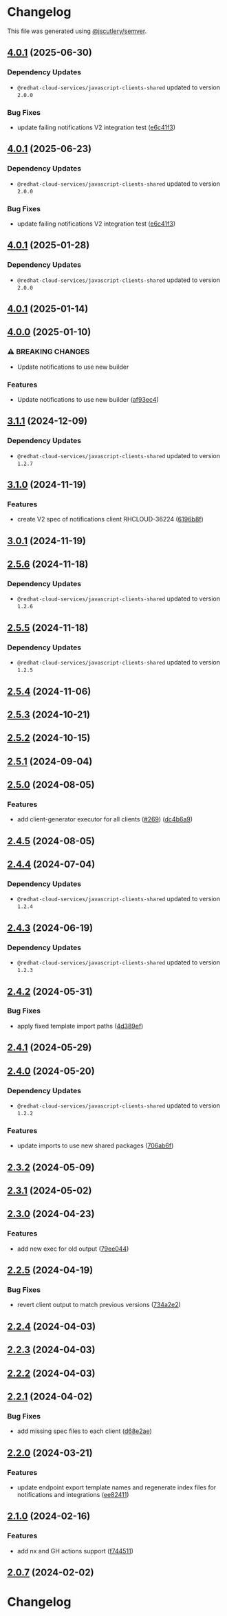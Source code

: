 # Changelog

This file was generated using [@jscutlery/semver](https://github.com/jscutlery/semver).

## [4.0.1](https://github.com/RedHatInsights/javascript-clients/compare/@redhat-cloud-services/notifications-client-4.0.0...@redhat-cloud-services/notifications-client-4.0.1) (2025-06-30)

### Dependency Updates

* `@redhat-cloud-services/javascript-clients-shared` updated to version `2.0.0`

### Bug Fixes

* update failing notifications V2 integration test ([e6c41f3](https://github.com/RedHatInsights/javascript-clients/commit/e6c41f3797a59236748a6fbd9f0f1f936fd91400))

## [4.0.1](https://github.com/RedHatInsights/javascript-clients/compare/@redhat-cloud-services/notifications-client-4.0.0...@redhat-cloud-services/notifications-client-4.0.1) (2025-06-23)

### Dependency Updates

* `@redhat-cloud-services/javascript-clients-shared` updated to version `2.0.0`

### Bug Fixes

* update failing notifications V2 integration test ([e6c41f3](https://github.com/RedHatInsights/javascript-clients/commit/e6c41f3797a59236748a6fbd9f0f1f936fd91400))

## [4.0.1](https://github.com/RedHatInsights/javascript-clients/compare/@redhat-cloud-services/notifications-client-4.0.0...@redhat-cloud-services/notifications-client-4.0.1) (2025-01-28)

### Dependency Updates

* `@redhat-cloud-services/javascript-clients-shared` updated to version `2.0.0`
## [4.0.1](https://github.com/RedHatInsights/javascript-clients/compare/@redhat-cloud-services/notifications-client-4.0.0...@redhat-cloud-services/notifications-client-4.0.1) (2025-01-14)

## [4.0.0](https://github.com/RedHatInsights/javascript-clients/compare/@redhat-cloud-services/notifications-client-3.1.1...@redhat-cloud-services/notifications-client-4.0.0) (2025-01-10)


### ⚠ BREAKING CHANGES

* Update notifications to use new builder

### Features

* Update notifications to use new builder ([af93ec4](https://github.com/RedHatInsights/javascript-clients/commit/af93ec4163f545ba7d96665d16b862ffec3b849f))

## [3.1.1](https://github.com/RedHatInsights/javascript-clients/compare/@redhat-cloud-services/notifications-client-3.1.0...@redhat-cloud-services/notifications-client-3.1.1) (2024-12-09)

### Dependency Updates

* `@redhat-cloud-services/javascript-clients-shared` updated to version `1.2.7`
## [3.1.0](https://github.com/RedHatInsights/javascript-clients/compare/@redhat-cloud-services/notifications-client-3.0.1...@redhat-cloud-services/notifications-client-3.1.0) (2024-11-19)


### Features

* create V2 spec of notifications client RHCLOUD-36224 ([6196b8f](https://github.com/RedHatInsights/javascript-clients/commit/6196b8f7098c8616b4f66976c2b6a2e388ee8f6c))

## [3.0.1](https://github.com/RedHatInsights/javascript-clients/compare/@redhat-cloud-services/notifications-client-3.0.0...@redhat-cloud-services/notifications-client-3.0.1) (2024-11-19)

## [2.5.6](https://github.com/RedHatInsights/javascript-clients/compare/@redhat-cloud-services/notifications-client-2.5.5...@redhat-cloud-services/notifications-client-2.5.6) (2024-11-18)

### Dependency Updates

* `@redhat-cloud-services/javascript-clients-shared` updated to version `1.2.6`
## [2.5.5](https://github.com/RedHatInsights/javascript-clients/compare/@redhat-cloud-services/notifications-client-2.5.4...@redhat-cloud-services/notifications-client-2.5.5) (2024-11-18)

### Dependency Updates

* `@redhat-cloud-services/javascript-clients-shared` updated to version `1.2.5`
## [2.5.4](https://github.com/RedHatInsights/javascript-clients/compare/@redhat-cloud-services/notifications-client-2.5.3...@redhat-cloud-services/notifications-client-2.5.4) (2024-11-06)

## [2.5.3](https://github.com/RedHatInsights/javascript-clients/compare/@redhat-cloud-services/notifications-client-2.5.2...@redhat-cloud-services/notifications-client-2.5.3) (2024-10-21)

## [2.5.2](https://github.com/RedHatInsights/javascript-clients/compare/@redhat-cloud-services/notifications-client-2.5.1...@redhat-cloud-services/notifications-client-2.5.2) (2024-10-15)

## [2.5.1](https://github.com/RedHatInsights/javascript-clients/compare/@redhat-cloud-services/notifications-client-2.5.0...@redhat-cloud-services/notifications-client-2.5.1) (2024-09-04)

## [2.5.0](https://github.com/RedHatInsights/javascript-clients/compare/@redhat-cloud-services/notifications-client-2.4.5...@redhat-cloud-services/notifications-client-2.5.0) (2024-08-05)


### Features

* add client-generator executor for all clients ([#269](https://github.com/RedHatInsights/javascript-clients/issues/269)) ([dc4b6a9](https://github.com/RedHatInsights/javascript-clients/commit/dc4b6a91dd47e5407812157f0b8efde22eb22ef1))

## [2.4.5](https://github.com/RedHatInsights/javascript-clients/compare/@redhat-cloud-services/notifications-client-2.4.4...@redhat-cloud-services/notifications-client-2.4.5) (2024-08-05)

## [2.4.4](https://github.com/RedHatInsights/javascript-clients/compare/@redhat-cloud-services/notifications-client-2.4.3...@redhat-cloud-services/notifications-client-2.4.4) (2024-07-04)

### Dependency Updates

* `@redhat-cloud-services/javascript-clients-shared` updated to version `1.2.4`
## [2.4.3](https://github.com/RedHatInsights/javascript-clients/compare/@redhat-cloud-services/notifications-client-2.4.2...@redhat-cloud-services/notifications-client-2.4.3) (2024-06-19)

### Dependency Updates

* `@redhat-cloud-services/javascript-clients-shared` updated to version `1.2.3`
## [2.4.2](https://github.com/RedHatInsights/javascript-clients/compare/@redhat-cloud-services/notifications-client-2.4.1...@redhat-cloud-services/notifications-client-2.4.2) (2024-05-31)


### Bug Fixes

* apply fixed template import paths ([4d389ef](https://github.com/RedHatInsights/javascript-clients/commit/4d389ef15abf07a4ac24e6ff6656e39cb9789889))

## [2.4.1](https://github.com/RedHatInsights/javascript-clients/compare/@redhat-cloud-services/notifications-client-2.4.0...@redhat-cloud-services/notifications-client-2.4.1) (2024-05-29)

## [2.4.0](https://github.com/RedHatInsights/javascript-clients/compare/@redhat-cloud-services/notifications-client-2.3.2...@redhat-cloud-services/notifications-client-2.4.0) (2024-05-20)

### Dependency Updates

* `@redhat-cloud-services/javascript-clients-shared` updated to version `1.2.2`

### Features

* update imports to use new shared packages ([706ab6f](https://github.com/RedHatInsights/javascript-clients/commit/706ab6f2fc91da4999328eff09b95f9b56bf8ef2))

## [2.3.2](https://github.com/RedHatInsights/javascript-clients/compare/@redhat-cloud-services/notifications-client-2.3.1...@redhat-cloud-services/notifications-client-2.3.2) (2024-05-09)

## [2.3.1](https://github.com/RedHatInsights/javascript-clients/compare/@redhat-cloud-services/notifications-client-2.3.0...@redhat-cloud-services/notifications-client-2.3.1) (2024-05-02)

## [2.3.0](https://github.com/RedHatInsights/javascript-clients/compare/@redhat-cloud-services/notifications-client-2.2.5...@redhat-cloud-services/notifications-client-2.3.0) (2024-04-23)


### Features

* add new exec for old output ([79ee044](https://github.com/RedHatInsights/javascript-clients/commit/79ee044c77d216c71a5040405017a0a1d422cf90))

## [2.2.5](https://github.com/RedHatInsights/javascript-clients/compare/@redhat-cloud-services/notifications-client-2.2.4...@redhat-cloud-services/notifications-client-2.2.5) (2024-04-19)


### Bug Fixes

* revert client output to match previous versions ([734a2e2](https://github.com/RedHatInsights/javascript-clients/commit/734a2e22d1464892ca1fb3114b366435c90d1110))

## [2.2.4](https://github.com/RedHatInsights/javascript-clients/compare/@redhat-cloud-services/notifications-client-2.2.3...@redhat-cloud-services/notifications-client-2.2.4) (2024-04-03)

## [2.2.3](https://github.com/Hyperkid123/javascript-clients/compare/@redhat-cloud-services/notifications-client-2.2.2...@redhat-cloud-services/notifications-client-2.2.3) (2024-04-03)

## [2.2.2](https://github.com/RedHatInsights/javascript-clients/compare/@redhat-cloud-services/notifications-client-2.2.1...@redhat-cloud-services/notifications-client-2.2.2) (2024-04-03)

## [2.2.1](https://github.com/RedHatInsights/javascript-clients/compare/@redhat-cloud-services/notifications-client-2.2.0...@redhat-cloud-services/notifications-client-2.2.1) (2024-04-02)


### Bug Fixes

* add missing spec files to each client ([d68e2ae](https://github.com/RedHatInsights/javascript-clients/commit/d68e2ae5d7d21f03cb60181c19ea12f18e9989b6))

## [2.2.0](https://github.com/RedHatInsights/javascript-clients/compare/@redhat-cloud-services/notifications-client-2.1.0...@redhat-cloud-services/notifications-client-2.2.0) (2024-03-21)


### Features

* update endpoint export template names and regenerate index files for notifications and integrations ([ee82411](https://github.com/RedHatInsights/javascript-clients/commit/ee82411a2f7f0dd3758ad9b387912338ca786e47))

## [2.1.0](https://github.com/RedHatInsights/javascript-clients/compare/@redhat-cloud-services/notifications-client-2.0.6...@redhat-cloud-services/notifications-client-2.1.0) (2024-02-16)


### Features

* add nx and GH actions support ([f744511](https://github.com/RedHatInsights/javascript-clients/commit/f744511308bf530dd53724792939e133c8d7cf22))

## [2.0.7](https://github.com/RedHatInsights/javascript-clients/compare/@redhat-cloud-services/notifications-client-2.0.6...@redhat-cloud-services/notifications-client-2.0.7) (2024-02-02)

# Changelog